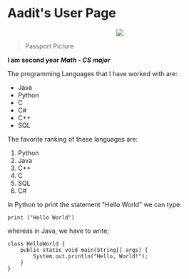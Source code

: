 # Aadit's User Page

<p align="center">
  <img src="https://user-images.githubusercontent.com/97692709/230689442-d839bea1-f750-4726-b4ff-216f0420279f.jpg">
</p>

> Passport Picture

**I am second year *Math - CS major***



The programming Languages that I have worked with are:
 - Java
 - Python
 - C
 - C#
 - C++
 - SQL

The favorite ranking of these languages are:
1. Python
2. Java
3. C++
4. C
5. SQL
6. C#

In Python to print the statement "Hello World" we can type:

```
print ("Hello World")

```

whereas in Java, we have to write;

```
class HelloWorld {
    public static void main(String[] args) {
        System.out.println("Hello, World!"); 
    }
}
```
